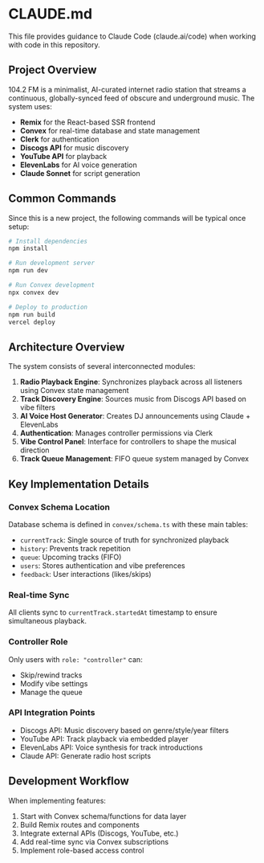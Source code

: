 # CLAUDE.md

This file provides guidance to Claude Code (claude.ai/code) when working with code in this repository.

## Project Overview

104.2 FM is a minimalist, AI-curated internet radio station that streams a continuous, globally-synced feed of obscure and underground music. The system uses:
- **Remix** for the React-based SSR frontend
- **Convex** for real-time database and state management
- **Clerk** for authentication
- **Discogs API** for music discovery
- **YouTube API** for playback
- **ElevenLabs** for AI voice generation
- **Claude Sonnet** for script generation

## Common Commands

Since this is a new project, the following commands will be typical once setup:

```bash
# Install dependencies
npm install

# Run development server
npm run dev

# Run Convex development
npx convex dev

# Deploy to production
npm run build
vercel deploy
```

## Architecture Overview

The system consists of several interconnected modules:

1. **Radio Playback Engine**: Synchronizes playback across all listeners using Convex state management
2. **Track Discovery Engine**: Sources music from Discogs API based on vibe filters
3. **AI Voice Host Generator**: Creates DJ announcements using Claude + ElevenLabs
4. **Authentication**: Manages controller permissions via Clerk
5. **Vibe Control Panel**: Interface for controllers to shape the musical direction
6. **Track Queue Management**: FIFO queue system managed by Convex

## Key Implementation Details

### Convex Schema Location
Database schema is defined in `convex/schema.ts` with these main tables:
- `currentTrack`: Single source of truth for synchronized playback
- `history`: Prevents track repetition
- `queue`: Upcoming tracks (FIFO)
- `users`: Stores authentication and vibe preferences
- `feedback`: User interactions (likes/skips)

### Real-time Sync
All clients sync to `currentTrack.startedAt` timestamp to ensure simultaneous playback.

### Controller Role
Only users with `role: "controller"` can:
- Skip/rewind tracks
- Modify vibe settings
- Manage the queue

### API Integration Points
- Discogs API: Music discovery based on genre/style/year filters
- YouTube API: Track playback via embedded player
- ElevenLabs API: Voice synthesis for track introductions
- Claude API: Generate radio host scripts

## Development Workflow

When implementing features:
1. Start with Convex schema/functions for data layer
2. Build Remix routes and components
3. Integrate external APIs (Discogs, YouTube, etc.)
4. Add real-time sync via Convex subscriptions
5. Implement role-based access control